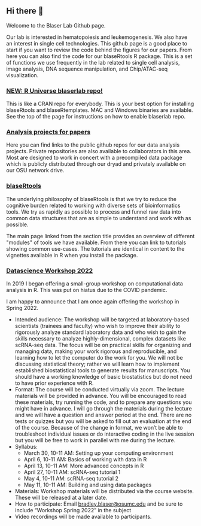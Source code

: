 ## Hi there 👋

Welcome to the Blaser Lab Github page.  

Our lab is interested in hematopoiesis and leukemogenesis.  We also have an interest in single cell technologies. This github page is a good place to start if you want to review the code behind the figures for our papers.  From here you can also find the code for our blaseRtools R package.  This is a set of functions we use frequently in the lab related to single cell analysis, image analysis, DNA sequence manipulation, and Chip/ATAC-seq visualization.  

### [**NEW:  R Universe blaserlab repo!**](https://blaserlab.r-universe.dev/ui#builds)

This is like a CRAN repo for everybody.  This is your best option for installing blaseRtools and blaseRtemplates.  MAC and Windows binaries are available.  See the top of the page for instructions on how to enable blaserlab repo.

### [Analysis projects for papers](https://github.com/blaserlab?tab=repositories)

Here you can find links to the public github repos for our data analysis projects.  Private repositories are also available to collaborators in this area.  Most are designed to work in concert with a precompiled data package which is publicly distributed through our dryad and privately available on our OSU network drive.  

### [blaseRtools](https://blaserlab.github.io/blaseRtools/)

The underlying philosophy of blaseRtools is that we try to reduce the cognitive burden related to working with diverse sets of bioinformatics tools.  We try as rapidly as possible to process and funnel raw data into common data structures that are as simple to understand and work with as possible.  

The main page linked from the section title provides an overview of different "modules" of tools we have available.  From there you can link to tutorials showing common use-cases.  The tutorials are identical in content to the vignettes available in R when you install the package.

### [Datascience Workshop 2022](https://blaserlab.github.io/datascience.curriculum/)

In 2019 I began offering a small-group workshop on computational data analysis in R.  This was put on hiatus due to the COVID pandemic.  

I am happy to announce that I am once again offering the workshop in Spring 2022.

* Intended audience:  The workshop will be targeted at laboratory-based scientists (trainees and faculty) who wish to improve their ability to rigorously analyze standard laboratory data and who wish to gain the skills necessary to analyze highly-dimensional, complex datasets like scRNA-seq data.  The focus will be on practical skills for organizing and managing data, making your work rigorous and reproducible, and learning how to let the computer do the work for you.  We will not be discussing statistical theory; rather we will learn how to implement established biostatistical tools to generate results for manuscripts.  You should have a working knowledge of basic biostatistics but do not need to have prior experience with R.
* Format:  The course will be conducted virtually via zoom.  The lecture materials will be provided in advance.  You will be encouraged to read these materials, try running the code, and to prepare any questions you might have in advance.  I will go through the materials during the lecture and we will have a question and answer period at the end.  There are no tests or quizzes but you will be asked to fill out an evaluation at the end of the course.  Because of the change in format, we won’t be able to troubleshoot individual issues or do interactive coding in the live session but you will be free to work in parallel with me during the lecture.
* Syllabus:
  * March 30, 10-11 AM:  Setting up your computing environment
  * April 6, 10-11 AM:  Basics of working with data in R
  * April 13, 10-11 AM:  More advanced concepts in R
  * April 27, 10-11 AM:  scRNA-seq tutorial 1
  * May 4, 10-11 AM:  scRNA-seq tutorial 2
  * May 11, 10-11 AM:  Building and using data packages
* Materials:  Workshop materials will be distributed via the course website.  These will be released at a later date.
* How to participate:  Email bradley.blaser@osumc.edu and be sure to include “Workshop Spring 2022” in the subject
* Video recordings will be made available to participants.





<!--
**blaserlab/blaserlab** is a ✨ _special_ ✨ repository because its `README.md` (this file) appears on your GitHub profile.

Here are some ideas to get you started:

- 🔭 I’m currently working on ...
- 🌱 I’m currently learning ...
- 👯 I’m looking to collaborate on ...
- 🤔 I’m looking for help with ...
- 💬 Ask me about ...
- 📫 How to reach me: ...
- 😄 Pronouns: ...
- ⚡ Fun fact: ...
-->
